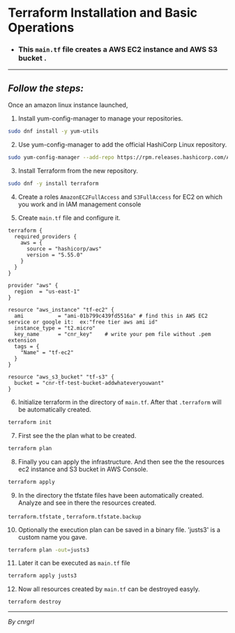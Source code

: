 # Terraform Installation and Basic Operations

- ### This ```main.tf``` file creates a **AWS EC2 instance** and **AWS S3 bucket** .

___

## *Follow the steps:*

Once an amazon linux instance launched,

1. Install yum-config-manager to manage your repositories.

```bash
sudo dnf install -y yum-utils
```

2. Use yum-config-manager to add the official HashiCorp Linux repository.

```bash
sudo yum-config-manager --add-repo https://rpm.releases.hashicorp.com/AmazonLinux/hashicorp.repo
```
3. Install Terraform from the new repository.

```bash
sudo dnf -y install terraform
```
4. Create a roles `AmazonEC2FullAccess` and `S3FullAccess` for EC2 on which you work and  in IAM management console

5. Create `main.tf` file and configure it.

```t
terraform {
  required_providers {
    aws = {
      source = "hashicorp/aws"
      version = "5.55.0"
    }
  }
}

provider "aws" {
  region  = "us-east-1"
}

resource "aws_instance" "tf-ec2" {
  ami           = "ami-01b799c439fd5516a" # find this in AWS EC2 service or google it:  ex:"free tier aws ami id"
  instance_type = "t2.micro"
  key_name      = "cnr_key"    # write your pem file without .pem extension
  tags = {
    "Name" = "tf-ec2"
  }
}

resource "aws_s3_bucket" "tf-s3" {
  bucket = "cnr-tf-test-bucket-addwhateveryouwant"
}
```

6. Initialize terraform in the directory of `main.tf`. After that ``.terraform`` will be automatically created.

```bash
terraform init
```

7. First see the the plan what to be created.

```bash
terraform plan
```

8. Finally you can apply the infrastructure. And then see the the resources ec2 instance and S3 bucket in AWS Console.

```bash
terraform apply
```

9. In the directory the tfstate files have been automatically created. Analyze and see in there the resources created.

`terraform.tfstate` , `terraform.tfstate.backup`

10. Optionally the execution plan can be saved in a  binary file. 'justs3' is a custom name you gave. 

```bash
terraform plan -out=justs3
```

11. Later it can be executed as `main.tf` file

```bash
terraform apply justs3
```

12. Now all resources created by `main.tf` can be destroyed easyly.

```bash
terraform destroy
```

___
*By cnrgrl*